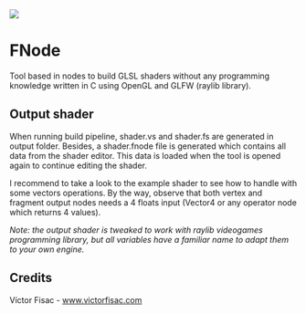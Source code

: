 <img src="https://github.com/victorfisac/FNode/blob/master/src/icon/fnode.png">

# FNode
Tool based in nodes to build GLSL shaders without any programming knowledge written in C using OpenGL and GLFW (raylib library).

Output shader
------
When running build pipeline, shader.vs and shader.fs are generated in output folder. Besides, a shader.fnode file is generated which contains all data from the shader editor. This data is loaded when the tool is opened again to continue editing the shader.

I recommend to take a look to the example shader to see how to handle with some vectors operations. By the way, observe that both vertex and fragment output nodes needs a 4 floats input (Vector4 or any operator node which returns 4 values).

_Note: the output shader is tweaked to work with raylib videogames programming library, but all variables have a familiar name to adapt them to your own engine._

Credits
------
Víctor Fisac - www.victorfisac.com
